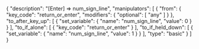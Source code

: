 {
    "description": "[Enter] => num_sign_line",
    "manipulators": [
        {
            "from": {
                "key_code": "return_or_enter",
                "modifiers": {
                    "optional": [
                        "any"
                    ]
                }
            },
            "to_after_key_up": [
                {
                    "set_variable": {
                        "name": "num_sign_line",
                        "value": 0
                    }
                }
            ],
            "to_if_alone": [
                {
                    "key_code": "return_or_enter"
                }
            ],
            "to_if_held_down": [
                {
                    "set_variable": {
                        "name": "num_sign_line",
                        "value": 1
                    }
                }
            ],
            "type": "basic"
        }
    ]
}